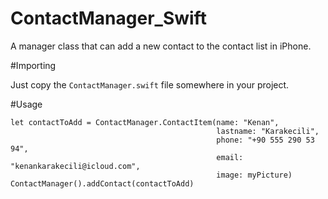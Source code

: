 # ContactManager_Swift
A manager class that can add a new contact to the contact list in iPhone.

#Importing

Just copy the ```ContactManager.swift``` file somewhere in your project.

#Usage

```
let contactToAdd = ContactManager.ContactItem(name: "Kenan",
                                              lastname: "Karakecili",
                                              phone: "+90 555 290 53 94",
                                              email: "kenankarakecili@icloud.com",
                                              image: myPicture)
ContactManager().addContact(contactToAdd)
```
